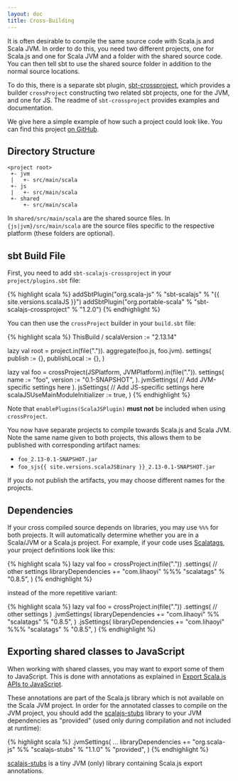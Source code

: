 ```yaml
---
layout: doc
title: Cross-Building
---
```


It is often desirable to compile the same source code with Scala.js and Scala JVM.
In order to do this, you need two different projects, one for Scala.js and one for Scala JVM and a folder with the shared source code.
You can then tell sbt to use the shared source folder in addition to the normal source locations.

To do this, there is a separate sbt plugin, [sbt-crossproject](https://github.com/scala-native/sbt-crossproject), which provides a builder `crossProject` constructing two related sbt projects, one for the JVM, and one for JS.
The readme of `sbt-crossproject` provides examples and documentation.

We give here a simple example of how such a project could look like.
You can find this project [on GitHub](https://github.com/scala-js/scalajs-cross-compile-example).

## Directory Structure

    <project root>
     +- jvm
     |   +- src/main/scala
     +- js
     |   +- src/main/scala
     +- shared
         +- src/main/scala

In `shared/src/main/scala` are the shared source files.
In `{js|jvm}/src/main/scala` are the source files specific to the respective platform (these folders are optional).

## sbt Build File

First, you need to add `sbt-scalajs-crossproject` in your `project/plugins.sbt` file:

{% highlight scala %}
addSbtPlugin("org.scala-js" % "sbt-scalajs" % "{{ site.versions.scalaJS }}")
addSbtPlugin("org.portable-scala" % "sbt-scalajs-crossproject" % "1.2.0")
{% endhighlight %}

You can then use the `crossProject` builder in your `build.sbt` file:

{% highlight scala %}
ThisBuild / scalaVersion := "2.13.14"

lazy val root = project.in(file(".")).
  aggregate(foo.js, foo.jvm).
  settings(
    publish := {},
    publishLocal := {},
  )

lazy val foo = crossProject(JSPlatform, JVMPlatform).in(file(".")).
  settings(
    name := "foo",
    version := "0.1-SNAPSHOT",
  ).
  jvmSettings(
    // Add JVM-specific settings here
  ).
  jsSettings(
    // Add JS-specific settings here
    scalaJSUseMainModuleInitializer := true,
  )
{% endhighlight %}

Note that `enablePlugins(ScalaJSPlugin)` **must not** be included when using `crossProject`.

You now have separate projects to compile towards Scala.js and Scala JVM. Note the same name given to both projects, this allows them to be published with corresponding artifact names:

- `foo_2.13-0.1-SNAPSHOT.jar`
- `foo_sjs{{ site.versions.scalaJSBinary }}_2.13-0.1-SNAPSHOT.jar`

If you do not publish the artifacts, you may choose different names for the projects.

## Dependencies

If your cross compiled source depends on libraries, you may use `%%%` for both projects. It will automatically determine whether you are in a Scala/JVM or a Scala.js project. For example, if your code uses [Scalatags](http://github.com/lihaoyi/scalatags), your project definitions look like this:

{% highlight scala %}
lazy val foo = crossProject.in(file("."))
  .settings(
    // other settings
    libraryDependencies += "com.lihaoyi" %%% "scalatags" % "0.8.5",
  )
{% endhighlight %}

instead of the more repetitive variant:

{% highlight scala %}
lazy val foo = crossProject.in(file("."))
  .settings(
    // other settings
  )
  .jvmSettings(
    libraryDependencies += "com.lihaoyi" %% "scalatags" % "0.8.5",
  )
  .jsSettings(
    libraryDependencies += "com.lihaoyi" %%% "scalatags" % "0.8.5",
  )
{% endhighlight %}

## Exporting shared classes to JavaScript

When working with shared classes, you may want to export some of them to JavaScript.
This is done with annotations as explained in [Export Scala.js APIs to JavaScript](../interoperability/export-to-javascript.html).

These annotations are part of the Scala.js library which is not available on the Scala JVM project.
In order for the annotated classes to compile on the JVM project, you should add the [scalajs-stubs](https://github.com/scala-js/scala-js-stubs) library to your JVM dependencies as "provided" (used only during compilation and not included at runtime):

{% highlight scala %}
  .jvmSettings(
    ...
    libraryDependencies += "org.scala-js" %% "scalajs-stubs" % "1.1.0" % "provided",
  )
{% endhighlight %}

[scalajs-stubs](https://github.com/scala-js/scala-js-stubs) is a tiny JVM (only) library containing Scala.js export annotations.
